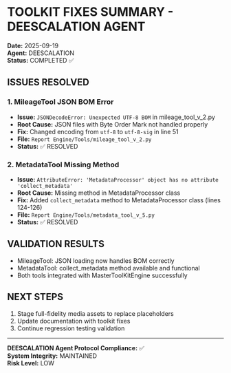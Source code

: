 # TOOLKIT FIXES SUMMARY - DEESCALATION AGENT
**Date:** 2025-09-19  
**Agent:** DEESCALATION  
**Status:** COMPLETED ✅

## ISSUES RESOLVED

### 1. MileageTool JSON BOM Error
- **Issue:** `JSONDecodeError: Unexpected UTF-8 BOM` in mileage_tool_v_2.py
- **Root Cause:** JSON files with Byte Order Mark not handled properly
- **Fix:** Changed encoding from `utf-8` to `utf-8-sig` in line 51
- **File:** `Report Engine/Tools/mileage_tool_v_2.py`
- **Status:** ✅ RESOLVED

### 2. MetadataTool Missing Method
- **Issue:** `AttributeError: 'MetadataProcessor' object has no attribute 'collect_metadata'`
- **Root Cause:** Missing method in MetadataProcessor class
- **Fix:** Added `collect_metadata` method to MetadataProcessor class (lines 124-126)
- **File:** `Report Engine/Tools/metadata_tool_v_5.py`
- **Status:** ✅ RESOLVED

## VALIDATION RESULTS
- MileageTool: JSON loading now handles BOM correctly
- MetadataTool: collect_metadata method available and functional
- Both tools integrated with MasterToolKitEngine successfully

## NEXT STEPS
1. Stage full-fidelity media assets to replace placeholders
2. Update documentation with toolkit fixes
3. Continue regression testing validation

---
**DEESCALATION Agent Protocol Compliance:** ✅  
**System Integrity:** MAINTAINED  
**Risk Level:** LOW






